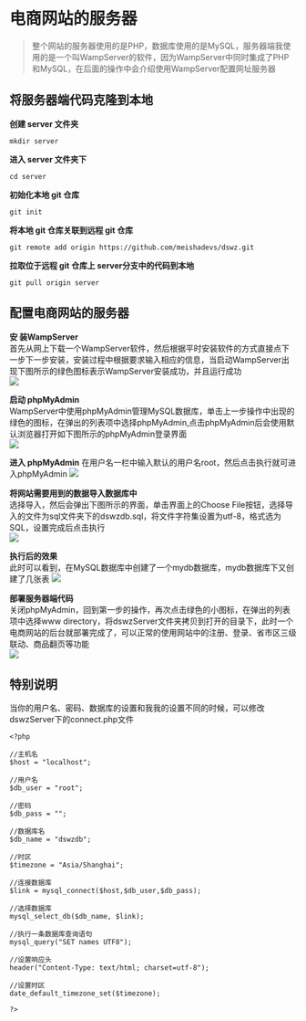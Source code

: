 # 电商网站的服务器
> 整个网站的服务器使用的是PHP，数据库使用的是MySQL，服务器端我使用的是一个叫WampServer的软件，因为WampServer中同时集成了PHP和MySQL，在后面的操作中会介绍使用WampServer配置网址服务器

## 将服务器端代码克隆到本地

**创建 server 文件夹**

	mkdir server

**进入 server 文件夹下**

	cd server

**初始化本地 git 仓库**

	git init

**将本地 git 仓库关联到远程 git 仓库**

	git remote add origin https://github.com/meishadevs/dswz.git

**拉取位于远程 git 仓库上 server分支中的代码到本地**

	git pull origin server

## 配置电商网站的服务器

**安 装WampServer**  
首先从网上下载一个WampServer软件，然后根据平时安装软件的方式直接点下一步下一步安装，安装过程中根据要求输入相应的信息，当启动WampServer出现下图所示的绿色图标表示WampServer安装成功，并且运行成功  
![](icon.PNG)

**启动 phpMyAdmin**  
WampServer中使用phpMyAdmin管理MySQL数据库，单击上一步操作中出现的绿色的图标，在弹出的列表项中选择phpMyAdmin,点击phpMyAdmin后会使用默认浏览器打开如下图所示的phpMyAdmin登录界面  
![](login.PNG)

**进入 phpMyAdmin**
在用户名一栏中输入默认的用户名root，然后点击执行就可进入phpMyAdmin
![](database.PNG)

**将网站需要用到的数据导入数据库中**  
选择导入，然后会弹出下图所示的界面，单击界面上的Choose File按钮，选择导入的文件为sql文件夹下的dswzdb.sql，将文件字符集设置为utf-8，格式选为SQL，设置完成后点击执行  
![](insert.PNG)

**执行后的效果**  
此时可以看到，在MySQL数据库中创建了一个mydb数据库，mydb数据库下又创建了几张表
![](table.PNG)

**部署服务器端代码**  
关闭phpMyAdmin，回到第一步的操作，再次点击绿色的小图标，在弹出的列表项中选择www directory，将dswzServer文件夹拷贝到打开的目录下，此时一个电商网站的后台就部署完成了，可以正常的使用网站中的注册、登录、省市区三级联动、商品翻页等功能  
![](folder.PNG)

## 特别说明
当你的用户名、密码、数据库的设置和我我的设置不同的时候，可以修改dswzServer下的connect.php文件

	<?php
	
	//主机名
	$host = "localhost";
	
	//用户名
	$db_user = "root";
	
	//密码
	$db_pass = "";
	
	//数据库名 
	$db_name = "dswzdb";
	
	//时区 
	$timezone = "Asia/Shanghai";
	
	//连接数据库
	$link = mysql_connect($host,$db_user,$db_pass);
	
	//选择数据库
	mysql_select_db($db_name, $link);
	
	//执行一条数据库查询语句
	mysql_query("SET names UTF8");
	
	//设置响应头
	header("Content-Type: text/html; charset=utf-8");
	
	//设置时区 
	date_default_timezone_set($timezone);
	
	?>


